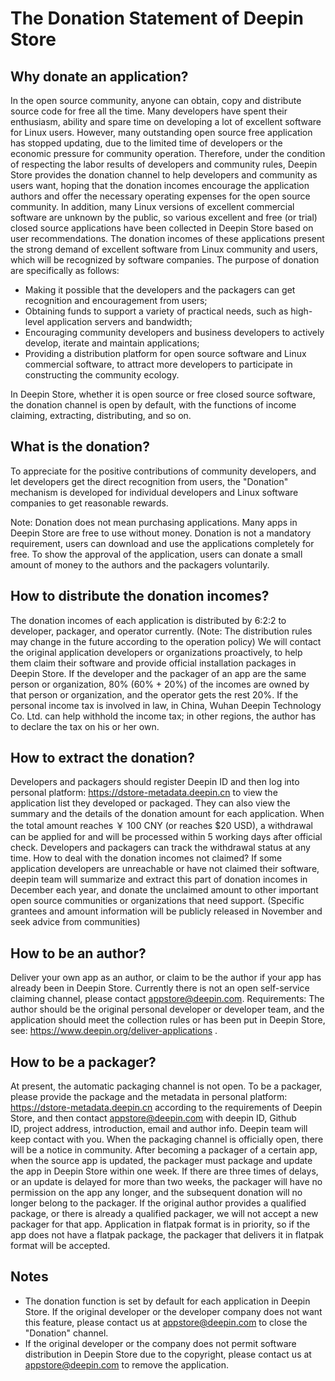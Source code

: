 # The Donation Statement of Deepin Store

## Why donate an application?

In the open source community, anyone can obtain, copy and distribute source code for free all the time. Many developers have spent their enthusiasm, ability and spare time on developing a lot of excellent software for Linux users. However, many outstanding open source free application has stopped updating, due to the limited time of developers or the economic pressure for community operation.
Therefore, under the condition of respecting the labor results of developers and community rules, Deepin Store provides the donation channel to help developers and community as users want, hoping that the donation incomes encourage the application authors and offer the necessary operating expenses for the open source community.
In addition, many Linux versions of excellent commercial software are unknown by the public, so various excellent and free (or trial) closed source applications have been collected in Deepin Store based on user recommendations. The donation incomes of these applications present the strong demand of excellent software from Linux community and users, which will be recognized by software companies.
The purpose of donation are specifically as follows:

- Making it possible that the developers and the packagers can get recognition and encouragement from users;
- Obtaining funds to support a variety of practical needs, such as high-level application servers and bandwidth;
- Encouraging community developers and business developers to actively develop, iterate and maintain applications;
- Providing a distribution platform for open source software and Linux commercial software, to attract more developers to participate in constructing the community ecology.

In Deepin Store, whether it is open source or free closed source software, the donation channel is open by default, with the functions of income claiming, extracting, distributing, and so on.

## What is the donation?

To appreciate for the positive contributions of community developers, and let developers get the direct recognition from users, the "Donation" mechanism is developed for individual developers and Linux software companies to get reasonable rewards.

Note: Donation does not mean purchasing applications. Many apps in Deepin Store are free to use without money. Donation is not a mandatory requirement, users can download and use the applications completely for free. To show the approval of the application, users can donate a small amount of money to the authors and the packagers voluntarily.

## How to distribute the donation incomes?

The donation incomes of each application is distributed by 6:2:2 to developer, packager, and operator currently. (Note: The distribution rules may change in the future according to the operation policy)
We will contact the original application developers or organizations proactively, to help them claim their software and provide official installation packages in Deepin Store. If the developer and the packager of an app are the same person or organization, 80% (60% + 20%) of the incomes are owned by that person or organization, and the operator gets the rest 20%.
If the personal income tax is involved in law, in China, Wuhan Deepin Technology Co. Ltd. can help withhold the income tax; in other regions, the author has to declare the tax on his or her own.

## How to extract the donation?

Developers and packagers should register Deepin ID and then log into personal platform: https://dstore-metadata.deepin.cn to view the application list they developed or packaged.
They can also view the summary and the details of the donation amount for each application. When the total amount reaches ￥ 100 CNY (or reaches $20 USD), a withdrawal can be applied for and will be processed within 5 working days after official check. Developers and packagers can track the withdrawal status at any time.
How to deal with the donation incomes not claimed?
If some application developers are unreachable or have not claimed their software, deepin team will summarize and extract this part of donation incomes in December each year, and donate the unclaimed amount to other important open source communities or organizations that need support. (Specific grantees and amount information will be publicly released in November and seek advice from communities)

## How to be an author?

Deliver your own app as an author, or claim to be the author if your app has already been in Deepin Store. Currently there is not an open self-service claiming channel, please contact appstore@deepin.com.
Requirements: The author should be the original personal developer or developer team, and the application should meet the collection rules or has been put in Deepin Store, see: https://www.deepin.org/deliver-applications .

## How to be a packager?

At present, the automatic packaging channel is not open. To be a packager, please provide the package and the metadata in personal platform: https://dstore-metadata.deepin.cn according to the requirements of Deepin Store, and then contact appstore@deepin.com with deepin ID, Github ID, project address, introduction, email and author info. Deepin team will keep contact with you. When the packaging channel is officially open, there will be a notice in community.
After becoming a packager of a certain app, when the source app is updated, the packager must package and update the app in Deepin Store within one week. If there are three times of delays, or an update is delayed for more than two weeks, the packager will have no permission on the app any longer, and the subsequent donation will no longer belong to the packager.
If the original author provides a qualified package, or there is already a qualified packager, we will not accept a new packager for that app. Application in flatpak format is in priority, so if the app does not have a flatpak package, the packager that delivers it in flatpak format will be accepted.

## Notes

- The donation function is set by default for each application in Deepin Store. If the original developer or the developer company does not want this feature, please contact us at appstore@deepin.com to close the "Donation" channel.
- If the original developer or the company does not permit software distribution in Deepin Store due to the copyright, please contact us at appstore@deepin.com to remove the application.

